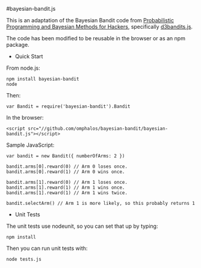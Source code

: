 #bayesian-bandit.js

This is an adaptation of the Bayesian Bandit code from [Probabilistic Programming and Bayesian Methods for Hackers](http://camdavidsonpilon.github.io/Probabilistic-Programming-and-Bayesian-Methods-for-Hackers/), specifically [d3bandits.js](https://raw.github.com/CamDavidsonPilon/Probabilistic-Programming-and-Bayesian-Methods-for-Hackers/master/Chapter6_Priorities/d3bandits.js).

The code has been modified to be reusable in the browser or as an npm package.

* Quick Start

From node.js:

    npm install bayesian-bandit
    node

Then:

    var Bandit = require('bayesian-bandit').Bandit

In the browser:

    <script src="//github.com/omphalos/bayesian-bandit/bayesian-bandit.js"></script>

Sample JavaScript:

    var bandit = new Bandit({ numberOfArms: 2 })

    bandit.arms[0].reward(0) // Arm 0 loses once.
    bandit.arms[0].reward(1) // Arm 0 wins once.

    bandit.arms[1].reward(0) // Arm 1 loses once.
    bandit.arms[1].reward(1) // Arm 1 wins once.
    bandit.arms[1].reward(1) // Arm 1 wins twice.

    bandit.selectArm() // Arm 1 is more likely, so this probably returns 1

* Unit Tests

The unit tests use nodeunit, so you can set that up by typing:

    npm install

Then you can run unit tests with:

    node tests.js
